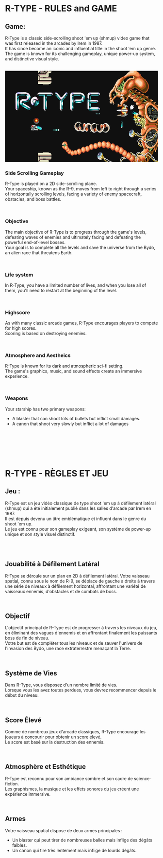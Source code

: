 # R-TYPE - RULES and GAME

## Game:

R-Type is a classic side-scrolling shoot 'em up (shmup) video game that was first released in the arcades by Irem in 1987. 
<br/>
It has since become an iconic and influential title in the shoot 'em up genre. 
<br/>
The game is known for its challenging gameplay, unique power-up system, and distinctive visual style.

<br/>

<img src="./assets/rtype.jpg" width="600" height="300px">

<br/>

### __Side Scrolling Gameplay__

R-Type is played on a 2D side-scrolling plane. 
<br/>
Your spaceship, known as the R-9, moves from left to right through a series of horizontally scrolling levels, facing a variety of enemy spacecraft, obstacles, and boss battles.

<br/>

### Objective

The main objective of R-Type is to progress through the game's levels, defeating waves of enemies and ultimately facing and defeating the powerful end-of-level bosses. 
<br/>
Your goal is to complete all the levels and save the universe from the Bydo, an alien race that threatens Earth.

<br/>

### Life system

In R-Type, you have a limited number of lives, and when you lose all of them, you'll need to restart at the beginning of the level.

<br/>

### Highscore

As with many classic arcade games, R-Type encourages players to compete for high scores. 
<br/>
Scoring is based on destroying enemies.

<br/>

### Atmosphere and Aestheics

R-Type is known for its dark and atmospheric sci-fi setting. 
<br/>
The game's graphics, music, and sound effects create an immersive experience.

<br/>

### Weapons

Your starship has two primary weapons: 
- A blaster that can shoot lots of bullets but inflict small damages.
- A canon that shoot very slowly but inflict a lot of damages

<br/>
<br/>
<br/>
<br/>
<br/>


# R-TYPE - RÈGLES ET JEU

## Jeu :

R-Type est un jeu vidéo classique de type shoot 'em up à défilement latéral (shmup) qui a été initialement publié dans les salles d'arcade par Irem en 1987. 
<br/>
Il est depuis devenu un titre emblématique et influent dans le genre du shoot 'em up. 
<br/>
Le jeu est connu pour son gameplay exigeant, son système de power-up unique et son style visuel distinctif.

<br/>
<br/>

## Jouabilité à Défilement Latéral

R-Type se déroule sur un plan en 2D à défilement latéral. Votre vaisseau spatial, connu sous le nom de R-9, se déplace de gauche à droite à travers une série de niveaux à défilement horizontal, affrontant une variété de vaisseaux ennemis, d'obstacles et de combats de boss.

<br/>

## Objectif

L'objectif principal de R-Type est de progresser à travers les niveaux du jeu, en éliminant des vagues d'ennemis et en affrontant finalement les puissants boss de fin de niveau. 
<br/>
Votre but est de compléter tous les niveaux et de sauver l'univers de l'invasion des Bydo, une race extraterrestre menaçant la Terre.

<br/>

## Système de Vies

Dans R-Type, vous disposez d'un nombre limité de vies. 
<br/>
Lorsque vous les avez toutes perdues, vous devrez recommencer depuis le début du niveau.

<br/>

## Score Élevé

Comme de nombreux jeux d'arcade classiques, R-Type encourage les joueurs à concourir pour obtenir un score élevé. 
<br/>
Le score est basé sur la destruction des ennemis.

<br/>

## Atmosphère et Esthétique

R-Type est reconnu pour son ambiance sombre et son cadre de science-fiction. 
<br/>
Les graphismes, la musique et les effets sonores du jeu créent une expérience immersive.

<br/>

## Armes

Votre vaisseau spatial dispose de deux armes principales :
- Un blaster qui peut tirer de nombreuses balles mais inflige des dégâts faibles.
- Un canon qui tire très lentement mais inflige de lourds dégâts.

<br/>
<br/>
